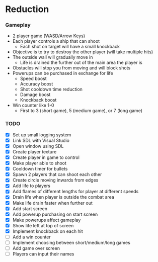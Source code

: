 # Reduction

### Gameplay
- 2 player game (WASD/Arrow Keys)
- Each player controls a ship that can shoot
    - Each shot on target will have a small knockback
- Objective is to try to destroy the other player (will take multiple hits)
- The outside wall will gradually move in
    - Life is drained the further out of the main area the player is
- Obstacles will stop you from moving and will block shots
- Powerups can be purchased in exchange for life
    - Speed boost
    - Accuracy boost
    - Shot cooldown time reduction
    - Damage boost
    - Knockback boost
- Win counter like 1-0
    - First to 3 (short game), 5 (medium game), or 7 (long game)

### TODO
- [x] Set up small logging system
- [x] Link SDL with Visual Studio
- [x] Open window using SDL
- [x] Create player texture
- [x] Create player in game to control
- [x] Make player able to shoot
- [x] Cooldown timer for bullets
- [x] Spawn 2 players that can shoot each other
- [x] Create circle moving inwards from edges
- [x] Add life to players
- [x] Add flames of different lengths for player at different speeds
- [x] Drain life when player is outside the combat area
- [x] Make life drain faster when further out
- [x] Add start screen
- [x] Add powerup purchasing on start screen
- [x] Make powerups affect gameplay
- [x] Show life left at top of screen
- [x] Implement knockback on each hit
- [ ] Add a win counter
- [ ] Implement choosing between short/medium/long games
- [ ] Add game over screen
- [ ] Players can input their names
